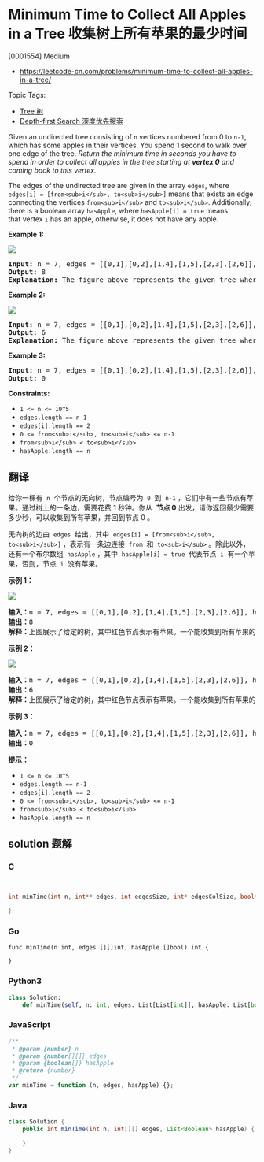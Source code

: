 # Minimum Time to Collect All Apples in a Tree 收集树上所有苹果的最少时间

[0001554] Medium

- https://leetcode-cn.com/problems/minimum-time-to-collect-all-apples-in-a-tree/

Topic Tags:

- [Tree 树](https://leetcode-cn.com/tag/tree/)
- [Depth-first Search 深度优先搜索](https://leetcode-cn.com/tag/depth-first-search/)

Given an undirected tree consisting of `n` vertices numbered from 0 to `n-1`, which has some apples in their vertices. You spend 1 second to walk over one edge of the tree. *Return the minimum time in seconds you have to spend in order to collect all apples in the tree starting at **vertex 0** and coming back to this vertex.*

The edges of the undirected tree are given in the array `edges`, where `edges[i] = [from<sub>i</sub>, to<sub>i</sub>]` means that exists an edge connecting the vertices `from<sub>i</sub>` and `to<sub>i</sub>`. Additionally, there is a boolean array `hasApple`, where `hasApple[i] = true` means that vertex `i` has an apple, otherwise, it does not have any apple.

**Example 1:**

**![](https://assets.leetcode.com/uploads/2020/04/23/min_time_collect_apple_1.png)**

<pre><strong>Input:</strong> n = 7, edges = [[0,1],[0,2],[1,4],[1,5],[2,3],[2,6]], hasApple = [false,false,true,false,true,true,false]
<strong>Output:</strong> 8 
<strong>Explanation:</strong> The figure above represents the given tree where red vertices have an apple. One optimal path to collect all apples is shown by the green arrows.  
</pre>

**Example 2:**

**![](https://assets.leetcode.com/uploads/2020/04/23/min_time_collect_apple_2.png)**

<pre><strong>Input:</strong> n = 7, edges = [[0,1],[0,2],[1,4],[1,5],[2,3],[2,6]], hasApple = [false,false,true,false,false,true,false]
<strong>Output:</strong> 6
<strong>Explanation:</strong> The figure above represents the given tree where red vertices have an apple. One optimal path to collect all apples is shown by the green arrows.  
</pre>

**Example 3:**

<pre><strong>Input:</strong> n = 7, edges = [[0,1],[0,2],[1,4],[1,5],[2,3],[2,6]], hasApple = [false,false,false,false,false,false,false]
<strong>Output:</strong> 0
</pre>

**Constraints:**

- `1 <= n <= 10^5`
- `edges.length == n-1`
- `edges[i].length == 2`
- `0 <= from<sub>i</sub>, to<sub>i</sub> <= n-1`
- `from<sub>i</sub> < to<sub>i</sub>`
- `hasApple.length == n`

## 翻译

给你一棵有  `n`  个节点的无向树，节点编号为  `0`  到  `n-1` ，它们中有一些节点有苹果。通过树上的一条边，需要花费 1 秒钟。你从  **节点 0** 出发，请你返回最少需要多少秒，可以收集到所有苹果，并回到节点 0 。

无向树的边由  `edges`  给出，其中  `edges[i] = [from<sub>i</sub>, to<sub>i</sub>]` ，表示有一条边连接  `from`  和  `to<sub>i</sub>` 。除此以外，还有一个布尔数组  `hasApple` ，其中  `hasApple[i] = true`  代表节点  `i`  有一个苹果，否则，节点  `i`  没有苹果。

**示例 1：**

**![](https://assets.leetcode-cn.com/aliyun-lc-upload/uploads/2020/05/10/min_time_collect_apple_1.png)**

<pre><strong>输入：</strong>n = 7, edges = [[0,1],[0,2],[1,4],[1,5],[2,3],[2,6]], hasApple = [false,false,true,false,true,true,false]
<strong>输出：</strong>8 
<strong>解释：</strong>上图展示了给定的树，其中红色节点表示有苹果。一个能收集到所有苹果的最优方案由绿色箭头表示。
</pre>

**示例 2：**

**![](https://assets.leetcode-cn.com/aliyun-lc-upload/uploads/2020/05/10/min_time_collect_apple_2.png)**

<pre><strong>输入：</strong>n = 7, edges = [[0,1],[0,2],[1,4],[1,5],[2,3],[2,6]], hasApple = [false,false,true,false,false,true,false]
<strong>输出：</strong>6
<strong>解释：</strong>上图展示了给定的树，其中红色节点表示有苹果。一个能收集到所有苹果的最优方案由绿色箭头表示。
</pre>

**示例 3：**

<pre><strong>输入：</strong>n = 7, edges = [[0,1],[0,2],[1,4],[1,5],[2,3],[2,6]], hasApple = [false,false,false,false,false,false,false]
<strong>输出：</strong>0
</pre>

**提示：**

- `1 <= n <= 10^5`
- `edges.length == n-1`
- `edges[i].length == 2`
- `0 <= from<sub>i</sub>, to<sub>i</sub> <= n-1`
- `from<sub>i</sub> < to<sub>i</sub>`
- `hasApple.length == n`

## solution 题解

### C

```c


int minTime(int n, int** edges, int edgesSize, int* edgesColSize, bool* hasApple, int hasAppleSize){

}
```

### Go

```golang
func minTime(n int, edges [][]int, hasApple []bool) int {

}
```

### Python3

```python
class Solution:
    def minTime(self, n: int, edges: List[List[int]], hasApple: List[bool]) -> int:
```

### JavaScript

```javascript
/**
 * @param {number} n
 * @param {number[][]} edges
 * @param {boolean[]} hasApple
 * @return {number}
 */
var minTime = function (n, edges, hasApple) {};
```

### Java

```java
class Solution {
    public int minTime(int n, int[][] edges, List<Boolean> hasApple) {

    }
}
```
